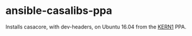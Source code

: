 ansible-casalibs-ppa
======================

Installs casacore, with dev-headers, on Ubuntu 16.04 from the 
[KERN1](http://kernsuite.info/) PPA.

